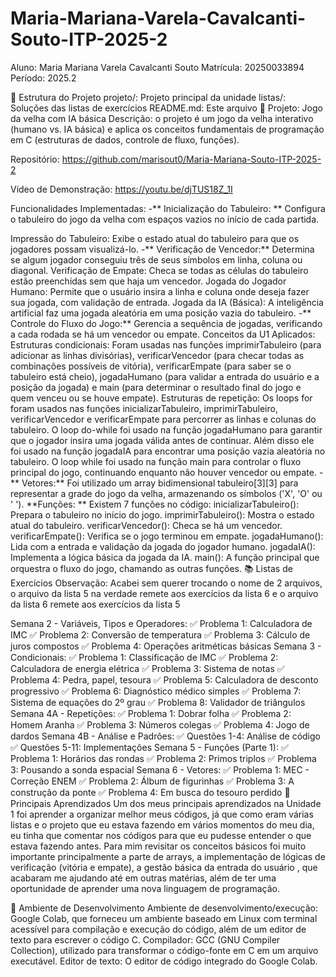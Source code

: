 # Maria-Mariana-Varela-Cavalcanti-Souto-ITP-2025-2
Aluno: Maria Mariana Varela Cavalcanti Souto Matrícula: 20250033894 Período: 2025.2

📁 Estrutura do Projeto
projeto/: Projeto principal da unidade
listas/: Soluções das listas de exercícios
README.md: Este arquivo
🚀 Projeto: Jogo da velha com IA básica
Descrição: o projeto é um jogo da velha interativo (humano vs. IA básica) e aplica os conceitos fundamentais de programação em C (estruturas de dados, controle de fluxo, funções).

Repositório: https://github.com/marisout0/Maria-Mariana-Souto-ITP-2025-2

Vídeo de Demonstração: https://youtu.be/djTUS18Z_1I

Funcionalidades Implementadas:
-** Inicialização do Tabuleiro: ** Configura o tabuleiro do jogo da velha com espaços vazios no início de cada partida.

Impressão do Tabuleiro: Exibe o estado atual do tabuleiro para que os jogadores possam visualizá-lo. -** Verificação de Vencedor:** Determina se algum jogador conseguiu três de seus símbolos em linha, coluna ou diagonal.
Verificação de Empate: Checa se todas as células do tabuleiro estão preenchidas sem que haja um vencedor.
Jogada do Jogador Humano: Permite que o usuário insira a linha e coluna onde deseja fazer sua jogada, com validação de entrada.
Jogada da IA (Básica): A inteligência artificial faz uma jogada aleatória em uma posição vazia do tabuleiro. -** Controle do Fluxo do Jogo:** Gerencia a sequência de jogadas, verificando a cada rodada se há um vencedor ou empate.
Conceitos da U1 Aplicados:
Estruturas condicionais: Foram usadas nas funções imprimirTabuleiro (para adicionar as linhas divisórias), verificarVencedor (para checar todas as combinações possíveis de vitória), verificarEmpate (para saber se o tabuleiro está cheio), jogadaHumano (para validar a entrada do usuário e a posição da jogada) e main (para determinar o resultado final do jogo e quem venceu ou se houve empate).
Estruturas de repetição: Os loops for foram usados nas funções inicializarTabuleiro, imprimirTabuleiro, verificarVencedor e verificarEmpate para percorrer as linhas e colunas do tabuleiro. O loop do-while foi usado na função jogadaHumano para garantir que o jogador insira uma jogada válida antes de continuar. Além disso ele foi usado na função jogadaIA para encontrar uma posição vazia aleatória no tabuleiro. O loop while foi usado na função main para controlar o fluxo principal do jogo, continuando enquanto não houver vencedor ou empate. -** Vetores:** Foi utilizado um array bidimensional tabuleiro[3][3] para representar a grade do jogo da velha, armazenando os símbolos ('X', 'O' ou ' ').
**Funções: ** Existem 7 funções no código: inicializarTabuleiro(): Prepara o tabuleiro no início do jogo. imprimirTabuleiro(): Mostra o estado atual do tabuleiro. verificarVencedor(): Checa se há um vencedor. verificarEmpate(): Verifica se o jogo terminou em empate. jogadaHumano(): Lida com a entrada e validação da jogada do jogador humano. jogadaIA(): Implementa a lógica básica da jogada da IA. main(): A função principal que orquestra o fluxo do jogo, chamando as outras funções.
📚 Listas de Exercícios
Observação: Acabei sem querer trocando o nome de 2 arquivos, o arquivo da lista 5 na verdade remete aos exercícios da lista 6 e o arquivo da lista 6 remete aos exercícios da lista 5

Semana 2 - Variáveis, Tipos e Operadores:
✅ Problema 1: Calculadora de IMC
✅ Problema 2: Conversão de temperatura
✅ Problema 3: Cálculo de juros compostos
✅ Problema 4: Operações aritméticas básicas
Semana 3 - Condicionais:
✅ Problema 1: Classificação de IMC
✅ Problema 2: Calculadora de energia elétrica
✅ Problema 3: Sistema de notas
✅ Problema 4: Pedra, papel, tesoura
✅ Problema 5: Calculadora de desconto progressivo
✅ Problema 6: Diagnóstico médico simples
✅ Problema 7: Sistema de equações do 2º grau
✅ Problema 8: Validador de triângulos
Semana 4A - Repetições:
✅ Problema 1: Dobrar folha
✅ Problema 2: Homem Aranha
✅ Problema 3: Números colegas
✅ Problema 4: Jogo de dardos
Semana 4B - Análise e Padrões:
✅ Questões 1-4: Análise de código
✅ Questões 5-11: Implementações
Semana 5 - Funções (Parte 1):
✅ Problema 1: Horários das rondas
✅ Problema 2: Primos triplos
✅ Problema 3: Pousando a sonda espacial
Semana 6 - Vetores:
✅ Problema 1: MEC - Correção ENEM
✅ Problema 2: Álbum de figurinhas
✅ Problema 3: A construção da ponte
✅ Problema 4: Em busca do tesouro perdido
🎯 Principais Aprendizados
Um dos meus principais aprendizados na Unidade 1 foi aprender a organizar melhor meus códigos, já que como eram várias listas e o projeto que eu estava fazendo em vários momentos do meu dia, eu tinha que comentar nos códigos para que eu pudesse entender o que estava fazendo antes. Para mim revisitar os conceitos básicos foi muito importante principalmente a parte de arrays, a implementação de lógicas de verificação (vitória e empate), a gestão básica da entrada do usuário , que acabaram me ajudando até em outras matérias, além de ter uma oportunidade de aprender uma nova linguagem de programação.

🔧 Ambiente de Desenvolvimento
Ambiente de desenvolvimento/execução: Google Colab, que forneceu um ambiente baseado em Linux com terminal acessível para compilação e execução do código, além de um editor de texto para escrever o código C. Compilador: GCC (GNU Compiler Collection), utilizado para transformar o código-fonte em C em um arquivo executável. Editor de texto: O editor de código integrado do Google Colab.
